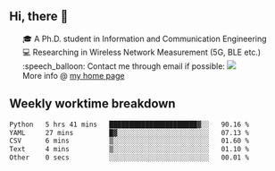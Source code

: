<h2 > Hi, there 👋 </h3>

<div >
 <ul>
 🎓 A Ph.D. student in Information and Communication Engineering <br>
 💻 Researching in Wireless Network Measurement (5G, BLE etc.)<br>
 :speech_balloon: Contact me through email if possible: <a href="mailto:ethanjia@sjtu.edu.cn"><img src="https://img.shields.io/badge/-ethanjia@sjtu.edu.cn-c14438?style=plastic&logo=Gmail&logoColor=white&link=mailto:mailto:ethanjia@sjtu.edu.cn"></a> <br>
  More info @ <a href="https://haifengjia.github.io">my home page</a>
 </ul>
</div>

<h2 >
Weekly worktime breakdown
</h1>


<!--START_SECTION:waka-->

```txt
Python   5 hrs 41 mins   ██████████████████████▓░░   90.16 %
YAML     27 mins         █▓░░░░░░░░░░░░░░░░░░░░░░░   07.13 %
CSV      6 mins          ▒░░░░░░░░░░░░░░░░░░░░░░░░   01.60 %
Text     4 mins          ▒░░░░░░░░░░░░░░░░░░░░░░░░   01.10 %
Other    0 secs          ░░░░░░░░░░░░░░░░░░░░░░░░░   00.01 %
```

<!--END_SECTION:waka-->


